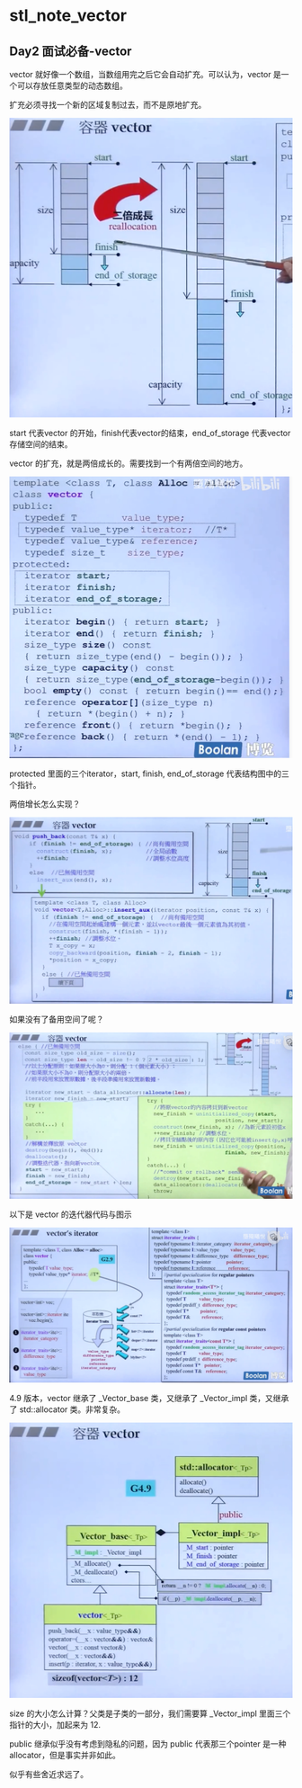 # stl_note_vector

## Day2 面试必备-vector

vector 就好像一个数组，当数组用完之后它会自动扩充。可以认为，vector 是一个可以存放任意类型的动态数组。

扩充必须寻找一个新的区域复制过去，而不是原地扩充。

![image-20230623223352467](../images/vector_structure.png)

start 代表vector 的开始，finish代表vector的结束，end_of_storage 代表vector存储空间的结束。

vector 的扩充，就是两倍成长的。需要找到一个有两倍空间的地方。

![image-20230623223555294](../images/vector_code.png)

protected 里面的三个iterator，start, finish, end_of_storage 代表结构图中的三个指针。

两倍增长怎么实现？

![image-20230623224121817](../images/vector_double_size.png)

如果没有了备用空间了呢？

![image-20230623224409710](../images/vector_no_space.png)

以下是 vector 的迭代器代码与图示

![image-20230623225108175](../images/vector_iterator.png)

4.9 版本，vector 继承了 _Vector_base 类，又继承了 \_Vector_impl 类，又继承了 std::allocator 类。非常复杂。

![image-20230623225323718](../images/vector_4_9_version.png)

size 的大小怎么计算？父类是子类的一部分，我们需要算 _Vector_impl 里面三个指针的大小，加起来为 12.

public 继承似乎没有考虑到隐私的问题，因为 public 代表那三个pointer 是一种 allocator，但是事实并非如此。

似乎有些舍近求远了。
